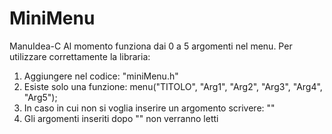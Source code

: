 # MiniMenu
ManuIdea-C
Al momento funziona dai 0 a 5 argomenti nel menu.
Per utilizzare correttamente la libraria:
  1) Aggiungere nel codice: "miniMenu.h"
  2) Esiste solo una funzione: menu("TITOLO", "Arg1", "Arg2", "Arg3", "Arg4", "Arg5");
  3) In caso in cui non si voglia inserire un argomento scrivere: ""
  4) Gli argomenti inseriti dopo "" non verranno letti
